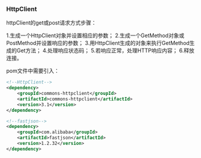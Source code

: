 ### HttpClient

httpClient的get或post请求方式步骤：

1.生成一个HttpClient对象并设置相应的参数；
2.生成一个GetMethod对象或PostMethod并设置响应的参数；
3.用HttpClient生成的对象来执行GetMethod生成的Get方法；
4.处理响应状态码；
5.若响应正常，处理HTTP响应内容；
6.释放连接。

pom文件中需要引入：

```xml
<!--HttpClient-->
<dependency>
    <groupId>commons-httpclient</groupId>
    <artifactId>commons-httpclient</artifactId>
    <version>3.1</version>
</dependency>

<!--fastjson-->
<dependency>
    <groupId>com.alibaba</groupId>
    <artifactId>fastjson</artifactId>
    <version>1.2.32</version>
</dependency>
```

